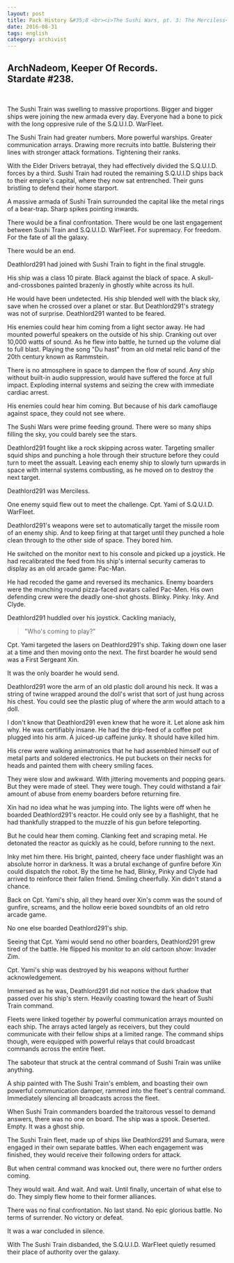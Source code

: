 ```yaml
---
layout: post
title: Pack History &#35;8 <br><i>The Sushi Wars, pt. 3: The Merciless</i>
date: 2016-08-31
tags: english
category: archivist
---
```

ArchNadeom, Keeper Of Records.<br>Stardate #238.
------------------------------------------------
&nbsp; 

The Sushi Train was swelling to massive proportions. Bigger and bigger ships were joining the new armada every day. Everyone had a bone to pick with the long oppresive rule of the S.Q.U.I.D. WarFleet.

The Sushi Train had greater numbers. More powerful warships. Greater communication arrays. Drawing more recruits into battle. Bulstering their lines with stronger attack formations. Tightening their ranks.

With the Elder Drivers betrayal, they had effectively divided the S.Q.U.I.D. forces by a third. Sushi Train had routed the remaining S.Q.U.I.D ships back to their empire's capital, where they now sat entrenched. Their guns bristling to defend their home starport.

A massive armada of Sushi Train surrounded the capital like the metal rings of a bear-trap. Sharp spikes pointing inwards.

There would be a final confrontation. There would be one last engagement between Sushi Train and S.Q.U.I.D. WarFleet. For supremacy. For freedom. For the fate of all the galaxy. 

There would be an end.


Deathlord291 had joined with Sushi Train to fight in the final struggle.

His ship was a class 10 pirate. Black against the black of space. A skull-and-crossbones painted brazenly in ghostly white across its hull.

He would have been undetected. His ship blended well with the black sky, save when he crossed over a planet or star. But Deathlord291's strategy was not of surprise. Deathlord291 wanted to be feared.

His enemies could hear him coming from a light sector away. He had mounted powerful speakers on the outside of his ship. Cranking out over 10,000 watts of sound. As he flew into battle, he turned up the volume dial to full blast. Playing the song "Du hast" from an old metal relic band of the 20th century known as Rammstein. 

There is no atmosphere in space to dampen the flow of sound. Any ship without built-in audio suppression, would have suffered the force at full impact. Exploding internal systems and seizing the crew with immediate cardiac arrest.

His enemies could hear him coming. But because of his dark camoflauge against space, they could not see where. 


The Sushi Wars were prime feeding ground. There were so many ships filling the sky, you could barely see the stars. 

Deathlord291 fought like a rock skipping across water. Targeting smaller squid ships and punching a hole through their structure before they could turn to meet the assualt. Leaving each enemy ship to slowly turn upwards in space with internal systems combusting, as he moved on to destroy the next target.

Deathlord291 was Merciless.

One enemy squid flew out to meet the challenge. Cpt. Yami of S.Q.U.I.D. WarFleet.

Deathlord291's weapons were set to automatically target the missile room of an enemy ship. And to keep firing at that target until they punched a hole clean through to the other side of space. They bored him.

He switched on the monitor next to his console and picked up a joystick. He had recalibrated the feed from his ship's internal security cameras to display as an old arcade game: Pac-Man.

He had recoded the game and reversed its mechanics. Enemy boarders were the munching round pizza-faced avatars called Pac-Men. His own defending crew were the deadly one-shot ghosts. Blinky. Pinky. Inky. And Clyde.

Deathlord291 huddled over his joystick. Cackling maniacly, 
> "Who's coming to play?"


Cpt. Yami targeted the lasers on Deathlord291's ship. Taking down one laser at a time and then moving onto the next. The first boarder he would send was a First Sergeant Xin.

It was the only boarder he would send.

Deathlord291 wore the arm of an old plastic doll around his neck. It was a string of twine wrapped around the doll's wrist that sort of just hung across his chest. You could see the plastic plug of where the arm would attach to a doll.

I don't know that Deathlord291 even knew that he wore it. Let alone ask him why. He was certifiably insane. He had the drip-feed of a coffee pot plugged into his arm. A juiced-up caffeine junky. It should have killed him.

His crew were walking animatronics that he had assembled himself out of metal parts and soldered electronics. He put buckets on their necks for heads and painted them with cheery smiling faces.

They were slow and awkward. With jittering movements and popping gears. But they were made of steel. They were tough. They could withstand a fair amount of abuse from enemy boarders before returning fire.


Xin had no idea what he was jumping into. The lights were off when he boarded Deathlord291's reactor. He could only see by a flashlight, that he had thankfully strapped to the muzzle of his gun before teleporting. 

But he could hear them coming. Clanking feet and scraping metal. He detonated the reactor as quickly as he could, before running to the next.

Inky met him there. His bright, painted, cheery face under flashlight was an absolute horror in darkness. It was a brutal exchange of gunfire before Xin could dispatch the robot. By the time he had, Blinky, Pinky and Clyde had arrived to reinforce their fallen friend. Smiling cheerfully. Xin didn't stand a chance.

Back on Cpt. Yami's ship, all they heard over Xin's comm was the sound of gunfire, screams, and the hollow eerie boxed soundbits of an old retro arcade game.

No one else boarded Deathlord291's ship.


Seeing that Cpt. Yami would send no other boarders, Deathlord291 grew tired of the battle. He flipped his monitor to an old cartoon show: Invader Zim.

Cpt. Yami's ship was destroyed by his weapons without further acknowledgement. 

Immersed as he was, Deathlord291 did not notice the dark shadow that passed over his ship's stern. Heavily coasting toward the heart of Sushi Train command.


Fleets were linked together by powerful communication arrays mounted on each ship. The arrays acted largely as receivers, but they could communicate with their fellow ships at a limited range. The command ships though, were equipped with powerful relays that could broadcast commands across the entire fleet.

The saboteur that struck at the central command of Sushi Train was unlike anything. 

A ship painted with The Sushi Train's emblem, and boasting their own powerful communication damper, rammed into the fleet's central command. Immediately silencing all broadcasts across the fleet. 

When Sushi Train commanders boarded the traitorous vessel to demand answers, there was no one on board. The ship was a spook. Deserted. Empty. It was a ghost ship.

The Sushi Train fleet, made up of ships like Deathlord291 and Sumara, were engaged in their own separate battles. When each engagement was finished, they would receive their following orders for attack.

But when central command was knocked out, there were no further orders coming.

They would wait. And wait. And wait. Until finally, uncertain of what else to do. They simply flew home to their former alliances.

There was no final confrontation. No last stand. No epic glorious battle. No terms of surrender. No victory or defeat.

It was a war concluded in silence.

With The Sushi Train disbanded, the S.Q.U.I.D. WarFleet quietly resumed their place of authority over the galaxy.